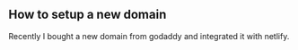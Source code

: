 ## How to setup a new domain 

Recently I bought a new domain from godaddy and integrated it with netlify. 
